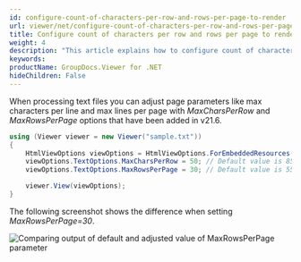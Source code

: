 ```yaml
---
id: configure-count-of-characters-per-row-and-rows-per-page-to-render
url: viewer/net/configure-count-of-characters-per-row-and-rows-per-page-to-render
title: Configure count of characters per row and rows per page to render
weight: 4
description: "This article explains how to configure count of characters per row and rows per page to be rendered when processing text files with GroupDocs.Viewer within your .NET applications."
keywords: 
productName: GroupDocs.Viewer for .NET
hideChildren: False
---
```

When processing text files you can adjust page parameters like max characters per line and max lines per page with *MaxCharsPerRow* and *MaxRowsPerPage* options that have been added in v21.6.

```csharp
using (Viewer viewer = new Viewer("sample.txt"))
{
    HtmlViewOptions viewOptions = HtmlViewOptions.ForEmbeddedResources();
    viewOptions.TextOptions.MaxCharsPerRow = 50; // Default value is 85
    viewOptions.TextOptions.MaxRowsPerPage = 30; // Default value is 55

    viewer.View(viewOptions);
}
```

The following screenshot shows the difference when setting *MaxRowsPerPage=30*.

![Comparing output of default and adjusted value of MaxRowsPerPage parameter](viewer/net/images/configure-count-of-characters-per-row-and-rows-per-page-to-render/max_row_per_page.png)
